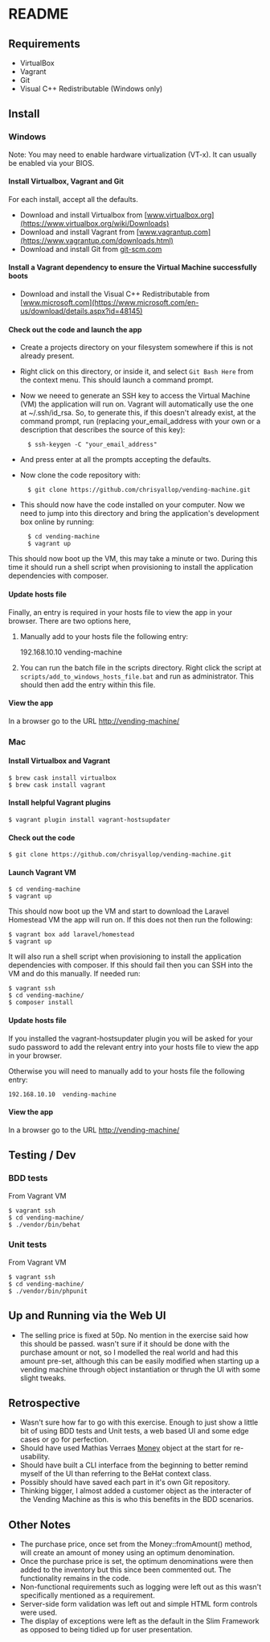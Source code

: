 # README

## Requirements

- VirtualBox
- Vagrant
- Git
- Visual C++ Redistributable (Windows only)

## Install

### Windows

Note: You may need to enable hardware virtualization (VT-x). It can usually be enabled via your BIOS.

#### Install Virtualbox, Vagrant and Git

For each install, accept all the defaults.

- Download and install Virtualbox from [www.virtualbox.org](https://www.virtualbox.org/wiki/Downloads)
- Download and install Vagrant from [www.vagrantup.com](https://www.vagrantup.com/downloads.html)
- Download and install Git from [git-scm.com](https://git-scm.com/downloads)

#### Install a Vagrant dependency to ensure the Virtual Machine successfully boots

- Download and install the Visual C++ Redistributable from [www.microsoft.com](https://www.microsoft.com/en-us/download/details.aspx?id=48145)

#### Check out the code and launch the app

- Create a projects directory on your filesystem somewhere if this is not already present.
- Right click on this directory, or inside it, and select `Git Bash Here` from the context menu. This should launch a command prompt.
- Now we neeed to generate an SSH key to access the Virtual Machine (VM) the application will run on. Vagrant will automatically use the one at ~/.ssh/id_rsa. So, to generate this, if this doesn't already exist, at the command prompt, run (replacing your_email_address with your own or a description that describes the source of this key):

        $ ssh-keygen -C "your_email_address"

- And press enter at all the prompts accepting the defaults.
- Now clone the code repository with:

        $ git clone https://github.com/chrisyallop/vending-machine.git

- This should now have the code installed on your computer. Now we need to jump into this directory and bring the application's development box online by running:

        $ cd vending-machine
        $ vagrant up

This should now boot up the VM, this may take a minute or two. During this time it should run a shell script when provisioning to install the application dependencies with composer.

#### Update hosts file

Finally, an entry is required in your hosts file to view the app in your browser. There are two options here,

1. Manually add to your hosts file the following entry:

    192.168.10.10  vending-machine

2. You can run the batch file in the scripts directory. Right click the script at `scripts/add_to_windows_hosts_file.bat` and run as administrator. This should then add the entry within this file.

#### View the app

In a browser go to the URL [http://vending-machine/](http://vending-machine/)


### Mac

#### Install Virtualbox and Vagrant

    $ brew cask install virtualbox
    $ brew cask install vagrant

#### Install helpful Vagrant plugins

    $ vagrant plugin install vagrant-hostsupdater

#### Check out the code

    $ git clone https://github.com/chrisyallop/vending-machine.git

#### Launch Vagrant VM

    $ cd vending-machine
    $ vagrant up

This should now boot up the VM and start to download the Laravel Homestead VM the app will run on. If this does not then run the following:

    $ vagrant box add laravel/homestead
    $ vagrant up

It will also run a shell script when provisioning to install the application dependencies with composer. If this should fail then you can SSH into the VM and do this manually. If needed run:

    $ vagrant ssh
    $ cd vending-machine/
    $ composer install

#### Update hosts file

If you installed the vagrant-hostsupdater plugin you will be asked for your sudo password to add the relevant entry into your hosts file to view the app in your browser.

Otherwise you will need to manually add to your hosts file the following entry:

    192.168.10.10  vending-machine

#### View the app

In a browser go to the URL [http://vending-machine/](http://vending-machine/)

## Testing / Dev

### BDD tests

From Vagrant VM

    $ vagrant ssh
    $ cd vending-machine/
    $ ./vendor/bin/behat

### Unit tests

From Vagrant VM

    $ vagrant ssh
    $ cd vending-machine/
    $ ./vendor/bin/phpunit


## Up and Running via the Web UI

- The selling price is fixed at 50p. No mention in the exercise said how this should be passed. wasn't sure if it should be done with the purchase amount or not, so I modelled the real world and had this amount pre-set, although this can be easily modified when starting up a vending machine through object instantiation or thrugh the UI with some slight tweaks.

## Retrospective

- Wasn't sure how far to go with this exercise. Enough to just show a little bit of using BDD tests and Unit tests, a web based UI and some edge cases or go for perfection.
- Should have used Mathias Verraes [Money](https://github.com/moneyphp/money) object at the start for re-usability.
- Should have built a CLI interface from the beginning to better remind myself of the UI than referring to the BeHat context class.
- Possibly should have saved each part in it's own Git repository.
- Thinking bigger, I almost added a customer object as the interacter of the Vending Machine as this is who this benefits in the BDD scenarios.

## Other Notes

- The purchase price, once set from the Money::fromAmount() method, will create an amount of money using an optimum denomination.
- Once the purchase price is set, the optimum denominations were then added to the inventory but this since been commented out. The functionality remains in the code.
- Non-functional requirements such as logging were left out as this wasn't specifically mentioned as a requirement.
- Server-side form validation was left out and simple HTML form controls were used.
- The display of exceptions were left as the default in the Slim Framework as opposed to being tidied up for user presentation.
